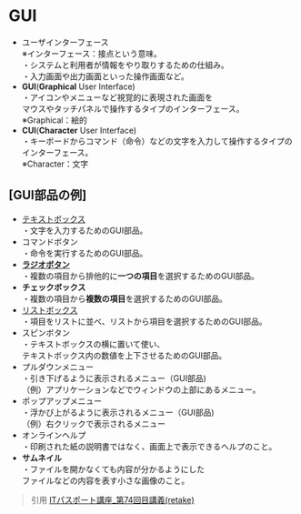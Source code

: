 # GUI  
* ユーザインターフェース  
※インターフェース：接点という意味。    
・システムと利用者が情報をやり取りするための仕組み。  
・入力画面や出力画面といった操作画面など。  
* **GUI**(**Graphical** User Interface)    
・アイコンやメニューなど視覚的に表現された画面を  
マウスやタッチパネルで操作するタイプのインターフェース。  
※Graphical：絵的    
* **CUI**(**Character** User Interface)  
・キーボードからコマンド（命令）などの文字を入力して操作するタイプのインターフェース。  
※Character：文字  
## [GUI部品の例]    
* [テキストボックス](https://gyazo.com/f82a916114ecbca76160bc4e0f4a3879)  
・文字を入力するためのGUI部品。  
* コマンドボタン  
・命令を実行するためのGUI部品。    
* [**ラジオボタン**](https://gyazo.com/50323d871e0b8e37b661c341b8c03ea2)    
・複数の項目から排他的に**一つの項目**を選択するためのGUI部品。  
* **チェックボックス**  
・複数の項目から**複数の項目**を選択するためのGUI部品。  
* [リストボックス](https://gyazo.com/d58d903067c207bf11c97ff12f11bf16)      
・項目をリストに並べ、リストから項目を選択するためのGUI部品。  
* スピンボタン  
・テキストボックスの横に置いて使い、  
テキストボックス内の数値を上下させるためのGUI部品。  
* プルダウンメニュー  
・引き下げるように表示されるメニュー（GUI部品)  
（例）アプリケーションなどでウィンドウの上部にあるメニュー。  
* ポップアップメニュー  
・浮かび上がるように表示されるメニュー（GUI部品)  
（例）右クリックで表示されるメニュー  
* オンラインヘルプ  
・印刷された紙の説明書ではなく、画面上で表示できるヘルプのこと。  
* **サムネイル**  
・ファイルを開かなくても内容が分かるようにした  
ファイルなどの内容を表す小さな画像のこと。  

> 引用
[ITパスポート講座_第74回目講義(retake)](https://www.youtube.com/watch?v=HmLP2oP763c&list=PLC9xywNMIf9jgTizhye6GyPjZcuPZ9ou5&index=75)  
